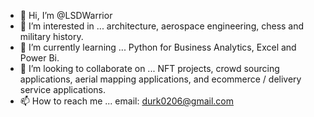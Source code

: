 - 👋 Hi, I’m @LSDWarrior
- 👀 I’m interested in ... architecture, aerospace engineering, chess and military history.  
- 🌱 I’m currently learning ... Python for Business Analytics, Excel and Power Bi. 
- 💞️ I’m looking to collaborate on ... NFT projects, crowd sourcing applications, aerial mapping applications, and ecommerce / delivery service applications. 
- 📫 How to reach me ... email: durk0206@gmail.com

<!---
LSDWarrior is a ✨ special ✨ repository because its `README.md` (this file) appears on your GitHub profile.
You can click the Preview link to take a look at your changes.
--->
